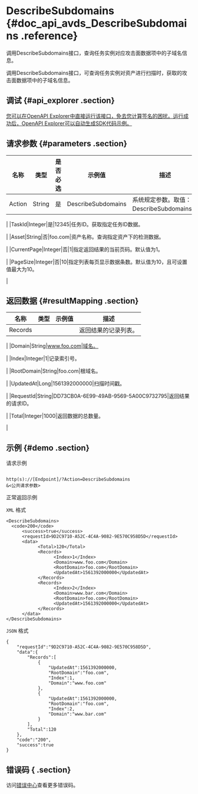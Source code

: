 # DescribeSubdomains {#doc_api_avds_DescribeSubdomains .reference}

调用DescribeSubdomains接口，查询任务实例对应攻击面数据项中的子域名信息。

调用DescribeSubdomains接口，可查询任务实例对资产进行扫描时，获取的攻击面数据项中的子域名信息。

## 调试 {#api_explorer .section}

[您可以在OpenAPI Explorer中直接运行该接口，免去您计算签名的困扰。运行成功后，OpenAPI Explorer可以自动生成SDK代码示例。](https://api.aliyun.com/#product=avds&api=DescribeSubdomains&type=RPC&version=2017-11-29)

## 请求参数 {#parameters .section}

|名称|类型|是否必选|示例值|描述|
|--|--|----|---|--|
|Action|String|是|DescribeSubdomains|系统规定参数。取值：DescribeSubdomains。

 |
|TaskId|Integer|是|12345|任务ID。获取指定任务ID数据。

 |
|Asset|String|否|foo.com|资产名称。查询指定资产下的检测数据。

 |
|CurrentPage|Integer|否|1|指定返回结果的当前页码。默认值为1。

 |
|PageSize|Integer|否|10|指定列表每页显示数据条数。默认值为10，且可设置值最大为10。

 |

## 返回数据 {#resultMapping .section}

|名称|类型|示例值|描述|
|--|--|---|--|
|Records| | |返回结果的记录列表。

 |
|Domain|String|www.foo.com|域名。

 |
|Index|Integer|1|记录索引号。

 |
|RootDomain|String|foo.com|根域名。

 |
|UpdatedAt|Long|1561392000000|扫描时间戳。

 |
|RequestId|String|DD73CB0A-6E99-49AB-9569-5A00C9732795|返回结果的请求ID。

 |
|Total|Integer|1000|返回数据的总数量。

 |

## 示例 {#demo .section}

请求示例

``` {#request_demo}

http(s)://[Endpoint]/?Action=DescribeSubdomains
&<公共请求参数>

```

正常返回示例

`XML` 格式

``` {#xml_return_success_demo}
<DescribeSubdomains>
  <code>200</code>
	  <success>true</success>
	  <requestId>9D2C9710-A52C-4C4A-9082-9E570C958D5D</requestId>
	  <data>
		    <Total>120</Total>
		    <Records>
			      <Index>1</Index>
			      <Domain>www.foo.com</Domain>
			      <RootDomain>foo.com</RootDomain>
			      <UpdatedAt>1561392000000</UpdatedAt>
		    </Records>
		    <Records>
			      <Index>2</Index>
			      <Domain>www.bar.com</Domain>
			      <RootDomain>foo.com</RootDomain>
			      <UpdatedAt>1561392000000</UpdatedAt>
		    </Records>
	  </data>
</DescribeSubdomains>
```

`JSON` 格式

``` {#json_return_success_demo}
{
	"requestId":"9D2C9710-A52C-4C4A-9082-9E570C958D5D",
	"data":{
		"Records":[
			{
				"UpdatedAt":1561392000000,
				"RootDomain":"foo.com",
				"Index":1,
				"Domain":"www.foo.com"
			},
			{
				"UpdatedAt":1561392000000,
				"RootDomain":"foo.com",
				"Index":2,
				"Domain":"www.bar.com"
			}
		],
		"Total":120
	},
	"code":"200",
	"success":true
}
```

## 错误码 { .section}

访问[错误中心](https://error-center.alibabacloud.com/status/product/avds)查看更多错误码。

